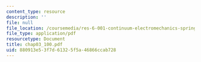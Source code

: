 ```yaml
---
content_type: resource
description: ''
file: null
file_location: /coursemedia/res-6-001-continuum-electromechanics-spring-2009/880913e53f7d61325f5a46866ccab728_chap03_100.pdf
file_type: application/pdf
resourcetype: Document
title: chap03_100.pdf
uid: 880913e5-3f7d-6132-5f5a-46866ccab728
---
```

